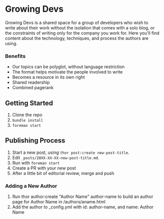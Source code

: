 # Growing Devs #

Growing Devs is a shared space for a group of developers who wish to write
about their work without the isolation that comes with a solo blog, or the
constraints of writing only for the company you work for. Here you'll find
content about the technology, techniques, and process the authors are using.

### Benefits ###

* Our topics can be polyglot, without language restriction
* The format helps motivate the people involved to write
* Becomes a resource in its own right
* Shared readership
* Combined pagerank

## Getting Started ##

1. Clone the repo
2. `bundle install`
3. `foreman start`

## Publishing Process ##

1. Start a new post, using `thor post:create new-post-title`.
2. Edit `_posts/20XX-XX-XX-new-post-title.md`.
3. Run with `foreman start`
4. Create a PR with your new post
5. After a little bit of editorial review, merge and push

### Adding a New Author ###

1. Run thor author:create "Author Name" author-name to build an author page for Author Name in /authors/aname.html
2. Add the author to _config.yml with id: author-name, and name: Author Name

